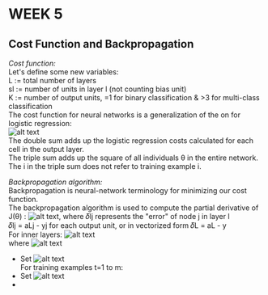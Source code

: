 # **WEEK 5**

## **Cost Function and Backpropagation**  

*Cost function:*  
Let's define some new variables:  
L := total number of layers  
sl := number of units in layer l (not counting bias unit)  
K := number of output units, =1 for binary classification & >3 for multi-class classification  
The cost function for neural networks is a generalization of the on for logistic regression:  
![alt text](https://i.imgur.com/UH2WFoK.jpg)  
The double sum adds up the logistic regression costs calculated for each cell in the output layer.  
The triple sum adds up the square of all individuals θ in the entire network.  
The i in the triple sum does not refer to training example i.

*Backpropagation algorithm:*  
Backpropagation is neural-network terminology for minimizing our cost function.  
The backpropagation algorithm is used to compute the partial derivative of J(θ) : ![alt text](https://i.imgur.com/SeSWDXP.jpg), where 𝛿lj represents the "error" of node j in layer l  
𝛿lj = aLj - yj for each output unit, or in vectorized form 𝛿L = aL - y  
For inner layers: ![alt text](https://i.imgur.com/OHiBvzq.jpg)  
where ![alt text](https://i.imgur.com/7vvh7RE.jpg)  
- Set ![alt text](https://i.imgur.com/vteHPgQ.jpg)  
For training examples t=1 to m:  
- Set ![alt text](https://i.imgur.com/fYeqNrp.jpg)  
- 
